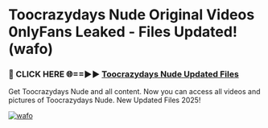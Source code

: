 # Toocrazydays Nude Original Videos 0nlyFans Leaked - Files Updated! (wafo)

<h3>🔴 CLICK HERE 🌐==►► <a href="https://tinyurl.com/y5r63du9" rel="nofollow">Toocrazydays Nude Updated Files</a></h3>

Get Toocrazydays Nude and all content. Now you can access all videos and pictures of Toocrazydays Nude. New Updated Files 2025!

[![wafo](https://i.imgur.com/UVo9nyh.gif)](https://tinyurl.com/y5r63du9)